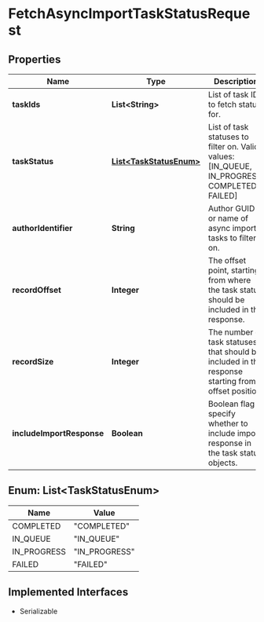 

# FetchAsyncImportTaskStatusRequest


## Properties

| Name | Type | Description | Notes |
|------------ | ------------- | ------------- | -------------|
|**taskIds** | **List&lt;String&gt;** | List of task IDs to fetch status for. |  [optional] |
|**taskStatus** | [**List&lt;TaskStatusEnum&gt;**](#List&lt;TaskStatusEnum&gt;) | List of task statuses to filter on. Valid values: [IN_QUEUE, IN_PROGRESS, COMPLETED, FAILED] |  [optional] |
|**authorIdentifier** | **String** | Author GUID or name of async import tasks to filter on. |  [optional] |
|**recordOffset** | **Integer** | The offset point, starting from where the task status should be included in the response. |  [optional] |
|**recordSize** | **Integer** | The number of task statuses that should be included in the response starting from offset position. |  [optional] |
|**includeImportResponse** | **Boolean** | Boolean flag to specify whether to include import response in the task status objects. |  [optional] |



## Enum: List&lt;TaskStatusEnum&gt;

| Name | Value |
|---- | -----|
| COMPLETED | &quot;COMPLETED&quot; |
| IN_QUEUE | &quot;IN_QUEUE&quot; |
| IN_PROGRESS | &quot;IN_PROGRESS&quot; |
| FAILED | &quot;FAILED&quot; |


## Implemented Interfaces

* Serializable


